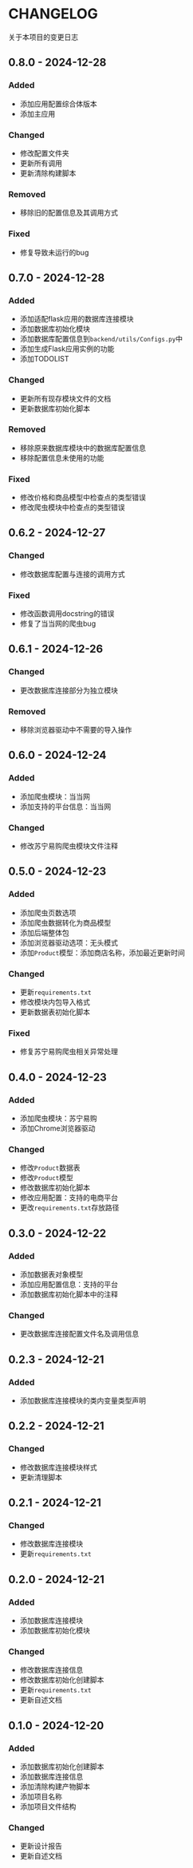 # CHANGELOG

关于本项目的变更日志

## 0.8.0 - 2024-12-28

### Added

- 添加应用配置综合体版本
- 添加主应用

### Changed

- 修改配置文件夹
- 更新所有调用
- 更新清除构建脚本

### Removed

- 移除旧的配置信息及其调用方式

### Fixed

- 修复导致未运行的bug

## 0.7.0 - 2024-12-28

### Added

- 添加适配flask应用的数据库连接模块
- 添加数据库初始化模块
- 添加数据库配置信息到`backend/utils/Configs.py`中
- 添加生成Flask应用实例的功能
- 添加TODOLIST

### Changed

- 更新所有现存模块文件的文档
- 更新数据库初始化脚本

### Removed

- 移除原来数据库模块中的数据库配置信息
- 移除配置信息未使用的功能

### Fixed

- 修改价格和商品模型中检查点的类型错误
- 修改爬虫模块中检查点的类型错误

## 0.6.2 - 2024-12-27

### Changed

- 修改数据库配置与连接的调用方式

### Fixed

- 修改函数调用docstring的错误
- 修复了当当网的爬虫bug

## 0.6.1 - 2024-12-26

### Changed

- 更改数据库连接部分为独立模块

### Removed

- 移除浏览器驱动中不需要的导入操作

## 0.6.0 - 2024-12-24

### Added

- 添加爬虫模块：当当网
- 添加支持的平台信息：当当网

### Changed

- 修改苏宁易购爬虫模块文件注释

## 0.5.0 - 2024-12-23

### Added

- 添加爬虫页数选项
- 添加爬虫数据转化为商品模型
- 添加后端整体包
- 添加浏览器驱动选项：无头模式
- 添加`Product`模型：添加商店名称，添加最近更新时间

### Changed

- 更新`requirements.txt`
- 修改模块内包导入格式
- 更新数据表初始化脚本

### Fixed

- 修复苏宁易购爬虫相关异常处理

## 0.4.0 - 2024-12-23

### Added

- 添加爬虫模块：苏宁易购
- 添加Chrome浏览器驱动

### Changed

- 修改`Product`数据表
- 修改`Product`模型
- 修改数据库初始化脚本
- 修改应用配置：支持的电商平台
- 更改`requirements.txt`存放路径

## 0.3.0 - 2024-12-22

### Added

- 添加数据表对象模型
- 添加应用配置信息：支持的平台
- 添加数据库初始化脚本中的注释

### Changed

- 更改数据库连接配置文件名及调用信息

## 0.2.3 - 2024-12-21

### Added

- 添加数据库连接模块的类内变量类型声明

## 0.2.2 - 2024-12-21

### Changed

- 修改数据库连接模块样式
- 更新清理脚本

## 0.2.1 - 2024-12-21

### Changed

- 修改数据库连接模块
- 更新`requirements.txt`

## 0.2.0 - 2024-12-21

### Added

- 添加数据库连接模块
- 添加数据库初始化模块

### Changed

- 修改数据库连接信息
- 修改数据库初始化创建脚本
- 更新`requirements.txt`
- 更新自述文档

## 0.1.0 - 2024-12-20

### Added

- 添加数据库初始化创建脚本
- 添加数据库连接信息
- 添加清除构建产物脚本
- 添加项目名称
- 添加项目文件结构

### Changed

- 更新设计报告
- 更新自述文档
